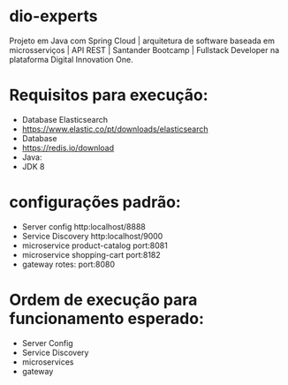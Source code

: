 # dio-experts
Projeto em Java com Spring Cloud | arquitetura de software baseada em microsserviços | API REST | Santander Bootcamp | Fullstack Developer na plataforma Digital Innovation One.

# Requisitos para execução:
* Database Elasticsearch
* https://www.elastic.co/pt/downloads/elasticsearch
* Database
* https://redis.io/download
* Java:
* JDK 8

# configurações padrão:
* Server config http:localhost/8888
* Service Discovery http:localhost/9000
* microservice product-catalog port:8081
* microservice shopping-cart port:8182
* gateway rotes: port:8080

# Ordem de execução para funcionamento esperado:
* Server Config
* Service Discovery
* microservices
* gateway
